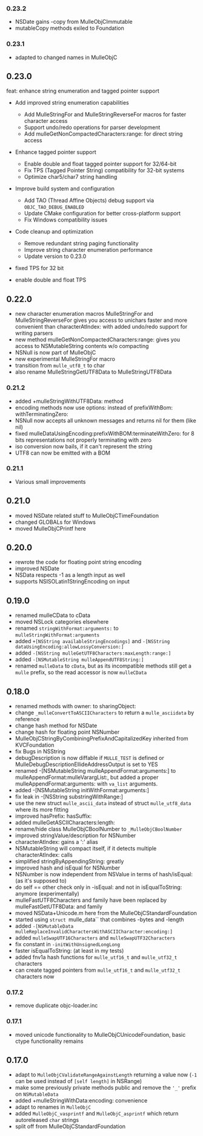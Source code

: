 ### 0.23.2


* NSDate gains -copy from MulleObjCImmutable
* mutableCopy methods exiled to Foundation

### 0.23.1

* adapted to changed names in MulleObjC

## 0.23.0


feat: enhance string enumeration and tagged pointer support

* Add improved string enumeration capabilities
  - Add MulleStringFor and MulleStringReverseFor macros for faster character access
  - Support undo/redo operations for parser development
  - Add mulleGetNonCompactedCharacters:range: for direct string access

* Enhance tagged pointer support
  - Enable double and float tagged pointer support for 32/64-bit
  - Fix TPS (Tagged Pointer String) compatibility for 32-bit systems
  - Optimize char5/char7 string handling

* Improve build system and configuration
  - Add TAO (Thread Affine Objects) debug support via `OBJC_TAO_DEBUG_ENABLED`
  - Update CMake configuration for better cross-platform support
  - Fix Windows compatibility issues

* Code cleanup and optimization
  - Remove redundant string paging functionality
  - Improve string character enumeration performance
  - Update version to 0.23.0

* fixed TPS for 32 bit
* enable double and float TPS


## 0.22.0

* new character enumeration macros MulleStringFor and MulleStringReverseFor gives you access to unichars faster and more convenient than characterAtIndex: with added undo/redo support for writing parsers
* new method mulleGetNonCompactedCharacters:range: gives you access to NSMutableString contents w/o compacting
* NSNull is now part of MulleObjC
* new experimental MulleStringFor macro
* transition from `mulle_utf8_t` to char
* also rename MulleStringGetUTF8Data to MulleStringUTF8Data


### 0.21.2

* added +mulleStringWithUTF8Data: method
* encoding methods now use options: instead of prefixWithBom: withTerminatingZero:
* NSNull now accepts all unknown messages and returns nil for them (like nil)
* fixed mulleDataUsingEncoding:prefixWithBOM:terminateWithZero: for 8 bits representations not properly terminating with zero
* iso conversion now bails, if it can't represent the string
* UTF8 can now be emitted with a BOM

### 0.21.1

* Various small improvements

## 0.21.0

* moved NSDate related stuff to MulleObjCTimeFoundation
* changed GLOBALs for Windows
* moved MulleObjCPrintf here


## 0.20.0

* rewrote the code for floating point string encoding
* improved NSDate
* NSData respects -1 as a length input as well
* supports NSISOLatin1StringEncoding on input


## 0.19.0

* renamed mulleCData to cData
* moved NSLock categories elsewhere
* renamed `stringWithFormat:arguments:` to `mulleStringWithFormat:arguments`
* added `+[NSString availableStringEncodings]` and `-[NSString dataUsingEncoding:allowLossyConversion:]`
* added `-[NSString mulleGetUTF8Characters:maxLength:range:]`
* added `-[NSMutableString mulleAppendUTF8String:]`
* renamed `mulleData` to `cData`, but as its incompatible methods still get a `mulle` prefix, so the read accessor is now `mulleCData`


## 0.18.0

* renamed methods with owner: to sharingObject:
* change `_mulleConvertToASCIICharacters` to return a `mulle_asciidata` by reference
* change hash method for NSDate
* change hash for floating point NSNumber
* MulleObjCStringByCombiningPrefixAndCapitalizedKey inherited from KVCFoundation
* fix Bugs in NSString
* debugDescription is now diffable if `MULLE_TEST` is defined or MulleDebugDescriptionEllideAddressOutput is set to YES
* renamed -[NSMutableString mulleAppendFormat:arguments:] to mulleAppendFormat:mulleVarargList:, but added a proper mulleAppendFormat:arguments: with `va_list` arguments.
* added -[NSMutableString initWithFormat:arguments:]
* fix leak in -[NSString substringWithRange:]
* use the new struct `mulle_ascii_data` instead of struct `mulle_utf8_data` where its more fitting
* improved hasPrefix: hasSuffix:
* added mulleGetASCIICharacters:length:
* rename/hide class MulleObjCBoolNumber to `_MulleObjCBoolNumber`
* improved stringValue/description for NSNumber
* characterAtIndex: gains a ':' alias
* NSMutableString will compact itself, if it detects multiple characterAtIndex: calls
* simplified stringByAppendingString: greatly
* improved hash and isEqual for NSNumber
* NSNumber is now independent from NSValue in terms of hash/isEqual: (as it's supposed to)
* do self == other check only in -isEqual: and not in isEqualToString: anymore (experimentally)
* mulleFastUTF8Characters and family have been replaced by mulleFastGetUTF8Data: and family
* moved NSData+Unicode.m here from the MulleObjCStandardFoundation
* started using `struct `mulle_data`` that combines -bytes and -length
* added `-[NSMutableData mulleReplaceInvalidCharactersWithASCIICharacter:encoding:]`
* added `mulleSwapUTF16Characters` and `mulleSwapUTF32Characters`
* fix constant in `-initWithUnsignedLongLong`
* faster isEqualToString: (at least in my tests)
* added fnv1a hash functions for ``mulle_utf16_t`` and ``mulle_utf32_t`` characters
* can create tagged pointers from ``mulle_utf16_t`` and ``mulle_utf32_t`` characters now


### 0.17.2

* remove duplicate objc-loader.inc

### 0.17.1

* moved unicode functionality to MulleObjCUnicodeFoundation, basic ctype functionality remains

## 0.17.0

* adapt to `MulleObjCValidateRangeAgainstLength` returning a value now (`-1` can be used instead of `[self length]` in NSRange)
* make some previously private methods public and remove the `'_'` prefix on `NSMutableData`
* added +mulleStringWithData:encoding: convenience
* adapt to renames in `MulleObjC`
* added ``MulleObjC_vasprintf`` and ``MulleObjC_asprintf`` which return autoreleased `char` strings
* split off from MulleObjCStandardFoundation
